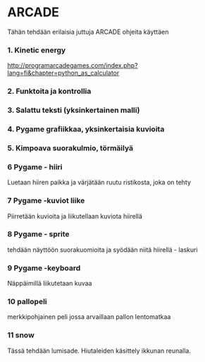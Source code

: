# ARCADE
Tähän tehdään erilaisia juttuja ARCADE ohjeita käyttäen

### 1. Kinetic energy
http://programarcadegames.com/index.php?lang=fi&chapter=python_as_calculator

### 2. Funktoita ja kontrollia

### 3. Salattu teksti (yksinkertainen malli)

### 4. Pygame grafiikkaa, yksinkertaisia kuvioita

### 5. Kimpoava suorakulmio, törmäilyä

### 6 Pygame - hiiri
Luetaan hiiren paikka ja värjätään ruutu ristikosta, joka on tehty

### 7 Pygame -kuviot liike
Piirretään kuvioita ja liikutellaan kuviota hiirellä

### 8 Pygame - sprite
tehdään näyttöön suorakuomioita ja syödään niitä hiirellä - laskuri 

### 9 Pygame -keyboard
Näppäimillä liikutetaan kuvaa

### 10 pallopeli
merkkipohjainen peli jossa arvaillaan pallon lentomatkaa

### 11 snow
Tässä tehdään lumisade. Hiutaleiden käsittely ikkunan reunalla.